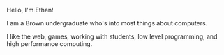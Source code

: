 Hello, I'm Ethan! 

I am a Brown undergraduate who's into most things about computers. 

I like the web, games, working with students, low level programming, and high performance computing.


